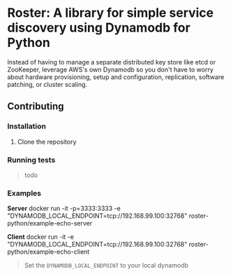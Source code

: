 # Roster: A library for simple service discovery using Dynamodb for Python

Instead of having to manage a separate distributed key store like etcd or ZooKeeper, leverage AWS's own Dynamodb so you don't have to worry about hardware provisioning, setup and configuration, replication, software patching, or cluster scaling.


## Contributing

### Installation

1. Clone the repository

### Running tests

> todo

### Examples

**Server**
    docker run -it -p=3333:3333 -e "DYNAMODB_LOCAL_ENDPOINT=tcp://192.168.99.100:32768" roster-python/example-echo-server

**Client**
    docker run -it -e "DYNAMODB_LOCAL_ENDPOINT=tcp://192.168.99.100:32768" roster-python/example-echo-client

> Set the `DYNAMODB_LOCAL_ENDPOINT` to your local dynamodb 
